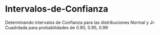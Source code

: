 # Intervalos-de-Confianza
Determinando intervalos de Confianza para las distribuciones Normal y Ji-Cuadrdada para probabilidades de 0.90, 0.95, 0.99 
